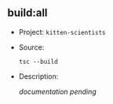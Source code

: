 ## build:all

-   Project: `kitten-scientists`
-   Source:

    ```shell
    tsc --build
    ```

-   Description:

    _documentation pending_
